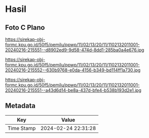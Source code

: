 # Hasil

## Foto C Plano

https://sirekap-obj-formc.kpu.go.id/50f5/pemilu/ppwp/11/02/13/20/11/1102132011001-20240216-215551--d8902ed9-9d58-474d-8dd1-285ba0a4e676.jpg

https://sirekap-obj-formc.kpu.go.id/50f5/pemilu/ppwp/11/02/13/20/11/1102132011001-20240216-215552--630b9768-e0da-4156-b349-bd114ff1a730.jpg

https://sirekap-obj-formc.kpu.go.id/50f5/pemilu/ppwp/11/02/13/20/11/1102132011001-20240216-215551--a43d6d14-be8a-437d-bfe4-b538b193d2e1.jpg


## Metadata

| Key        | Value               |
| ---------- | ------------------- |
| Time Stamp | 2024-02-24 22:31:28 |



